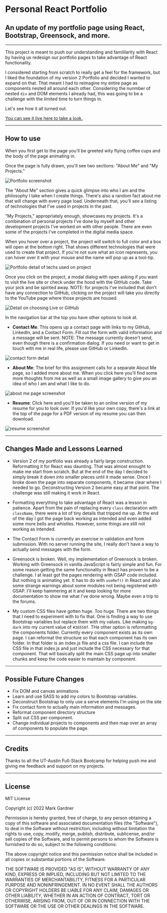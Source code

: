 # Personal React Portfolio 

## An update of my portfolio page using React, Bootstrap, Greensock, and more.


___


This project is meant to push our understanding and famililarity with React by having us redesign our portfolio pages to take advantage of React functionality.

I considered starting from scratch to really get a feel for the framework, but I liked the foundation of my version 2 Portfolio and decided I wanted to expand on that. That meant I had to reimagine my entire page as components nested all around each other. Considering the nunmber of nested `div` and DOM elements I already had, this was going to be a challenge with the limited time to turn things in.

Let's see how it all turned out.

[You can see it live here to take a look. ](https://markgatx.github.io/React-Portfolio-v3/)


___



## How to use

When you first get to the page you'll be greeted wity flying coffee cups and the body of the page animating in. 

Once the page is fully drawn, you'll see two sections: "About Me" and "My Projects."

![Portfolio screenshot](./readme_images/Portfolio_v_3_fullscreen.jpg)

The "About Me" section gives a quick glimpse into who I am and the philosophy I take when I create things. There's also a random fact about me that will change with every page load. Underneath that, you'll see a listing of technologies that I've used in projects in the past.

"My Projects," appropriately enough, showcases my projects. It's a combination of personal projects I've done by myself and other development projects I've worked on with other people. There are even some of the projects I've completed in the digital media space. 

When you hover over a project, the project will switch to full color and a box will open at the bottom right. That shows different technologies that were used to create that project. If you're not sure what an icon represents, you can hover over it with your mouse and the name will pop up as a tool-tip.

![Portfolio detail of techs used on project](./readme_images/portfolio_techs.jpg)

Once you click on the project, a modal dialog with open asking if you want to visit the live site or check under the hood with the GitHub code. Take your pick and be spirited away. NOTE: for projects I've included that don't have any connection to GitHub, clicking on the project will take you directly to the YouTube page where those projects are housed.

![Detail on choosing Live or GitHub](./readme_images/live_or_git.jpg)

In the navigation bar at the top you have other options to look at. 

- **Contact Me**: This opens up a contact page with links to my GitHub, LinkedIn, and a Contact Form. Fill out the form with valid information and a message will be sent. NOTE: The message currently doesn't send, even though there is a confirmation dialog. If you need or want to get in touch with me in real life, please use GitHub or LinkedIn.

![contact form detail](./readme_images/contact_me_detail.jpg)

- **About Me**: The brief for this assignment calls for a separate About Me page, so I added more about me. When you click here you'll find some more thoughts from me as well as a small image gallery to give you an idea of who I am and what I like to do.

![about me page screenshot](./readme_images/about_me_screen.jpg)

- **Resume**: Click here and you'll be taken to an online version of my resume for you to look over. If you'd like your own copy, there's a link at the top of the page for a PDF version of my resume you can then download.
    
![resume screenshot](./readme_images/resume_screen.jpg)

___


## Changes Made and Lessons Learned

- Version 2 of my portfolio was already a fairly large construction. Reformatting it for React was daunting. That was almost enought to make me start from scratch. But at the end of the day I decided to simply break it down into smaller pieces until it made sense. Once I broke down the page into separate components, it became clear where I needed to go. Deconstructing Version 2 became easy at that point. The challenge was still making it work in React.

- Formatting everything to take advantage of React was a lesson in patience. Apart from the pain of replacing every `class` declaration with `className`, there were a lot of tiny details that tripped me up. At the end of the day I got the page back working as intended and even added some more bells and whistles. However, some things are still not working as intended.

- The Contact Form is currently an exercise in validation and form submission. With no server running the site, I really don't have a way to actually send messages with the form.

- Greensock is broken. Well, my implementation of Greensock is broken. Working with Greensock in vanilla JavaScript is fairly simple and fun. For some reason getting the same functionality in React has proven to be a challenge. I at least got the pages rendering with GSAP code included. But nothing is animating yet. It has to do with `useRef()` in React and also some strange warnings about some modules not being registered with GSAP. I'll keep hammering at it and keep looking for more documentation to show me what I've done wrong. Maybe even a trip to the forums.

- My custom CSS files have gotten huge. Too huge. There are two things that I need to experiment with to fix that. One is finding a way to use Bootstrap variables but replace them with my values. Like making `bg-dark` into my current value of `#36558f`. THe other option is reformatting the components folder. Currently every component exists as its own page. I can reformat the structure so that each component has its own folder. In that folder is an index.js file and a css file. I can include the CSS file in that index.js and just include the CSS necessary for that component. That will basically split the main CSS page up into smaller chunks and keep the code easier to maintain by component.

 ___

## Possible Future Changes

- Fix DOM and canvas animations
- Learn and use SASS to add my colors to Bootstrap variables.
- Deconstruct Bootstrap to only use a serve elements I'm using on the site
- Fix contact form to actually main information and messages.
- Reformat component directory structure
- Split out CSS per component.
- Change individual projects to components and then map over an array of components to populate the page.



___



## Credits
Thanks to all the UT-Austin Full-Stack Bootcamp for helping push me and giving me feedback and support on my projects.

___


## License

MIT License

Copyright (c) 2022 Mark Gardner

Permission is hereby granted, free of charge, to any person obtaining a copy
of this software and associated documentation files (the "Software"), to deal
in the Software without restriction, including without limitation the rights
to use, copy, modify, merge, publish, distribute, sublicense, and/or sell
copies of the Software, and to permit persons to whom the Software is
furnished to do so, subject to the following conditions:

The above copyright notice and this permission notice shall be included in all
copies or substantial portions of the Software.

THE SOFTWARE IS PROVIDED "AS IS", WITHOUT WARRANTY OF ANY KIND, EXPRESS OR
IMPLIED, INCLUDING BUT NOT LIMITED TO THE WARRANTIES OF MERCHANTABILITY,
FITNESS FOR A PARTICULAR PURPOSE AND NONINFRINGEMENT. IN NO EVENT SHALL THE
AUTHORS OR COPYRIGHT HOLDERS BE LIABLE FOR ANY CLAIM, DAMAGES OR OTHER
LIABILITY, WHETHER IN AN ACTION OF CONTRACT, TORT OR OTHERWISE, ARISING FROM,
OUT OF OR IN CONNECTION WITH THE SOFTWARE OR THE USE OR OTHER DEALINGS IN THE
SOFTWARE.
